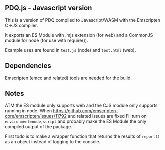 PDQ.js - Javascript version
----
This is a version of PDQ compiled to Javascript/WASM with the Emscripten C->JS compiler.

It exports an ES Module with .mjs extension (for web) and a CommonJS module for node (for use with require()).

Example uses are found in `test.js` (node) and `test.html` (web).

Dependencies
----
Emscripten (emcc and related) tools are needed for the build.

Notes
----
ATM the ES module only supports web and the CJS module only supports running in node.
When https://github.com/emscripten-core/emscripten/issues/11792 and related issues are fixed
I'll turn on `environment=node,script` and probably make the ES Module the only compiled output of the package.

First todo is to make a wrapper function that returns the results of `report()` as an object instead
of logging to the console.